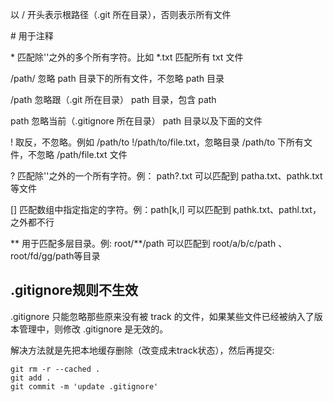 以 / 开头表示根路径（.git 所在目录），否则表示所有文件

\#      用于注释

\*      匹配除'\'之外的多个所有字符。比如 *.txt 匹配所有 txt 文件

/path/  忽略 path 目录下的所有文件，不忽略 path 目录

/path   忽略跟（.git 所在目录） path 目录，包含 path

path    忽略当前（.gitignore 所在目录） path 目录以及下面的文件 

!       取反，不忽略。例如 /path/to !/path/to/file.txt，忽略目录 /path/to 下所有文件，不忽略 /path/file.txt 文件

?       匹配除'\'之外的一个所有字符。例： path?.txt 可以匹配到 patha.txt、pathk.txt等文件

[]      匹配数组中指定指定的字符。例：path[k,l] 可以匹配到 pathk.txt、pathl.txt， 之外都不行

**      用于匹配多层目录。例: root/**/path 可以匹配到 root/a/b/c/path 、root/fd/gg/path等目录


## .gitignore规则不生效
.gitignore 只能忽略那些原来没有被 track 的文件，如果某些文件已经被纳入了版本管理中，则修改 .gitignore 是无效的。

解决方法就是先把本地缓存删除（改变成未track状态），然后再提交:
```
git rm -r --cached .
git add .
git commit -m 'update .gitignore'
```